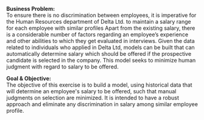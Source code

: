 **Business Problem:**  
To ensure there is no discrimination between employees, it is imperative for the Human Resources 
department of Delta Ltd. to maintain a salary range for each employee with similar profiles
Apart from the existing salary, there is a considerable number of factors regarding an employee’s 
experience and other abilities to which they get evaluated in interviews. Given the data related to 
individuals who applied in Delta Ltd, models can be built that can automatically determine salary 
which should be offered if the prospective candidate is selected in the company. This model seeks to 
minimize human judgment with regard to salary to be offered.  


**Goal & Objective:**  
The objective of this exercise is to build a model, using historical data that will 
determine an employee's salary to be offered, such that manual judgments on selection are 
minimized. It is intended to have a robust approach and eliminate any discrimination in salary 
among similar employee profile.
